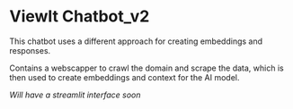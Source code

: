 # ViewIt Chatbot_v2

This chatbot uses a different approach for creating embeddings and responses.

Contains a webscapper to crawl the domain and scrape the data, which is then used to create embeddings and context for the AI model.

_Will have a streamlit interface soon_